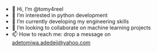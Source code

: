 - 👋 Hi, I’m @tomy4reel
- 👀 I’m interested in python development
- 🌱 I’m currently developing my engineering skills
- 💞️ I’m looking to collaborate on machine learning projects
- 📫 How to reach me: drop a message on adetomiwa.adedeji@yahoo.com

<!---
tomy4reel/tomy4reel is a ✨ special ✨ repository because its `README.md` (this file) appears on your GitHub profile.
You can click the Preview link to take a look at your changes.
--->
